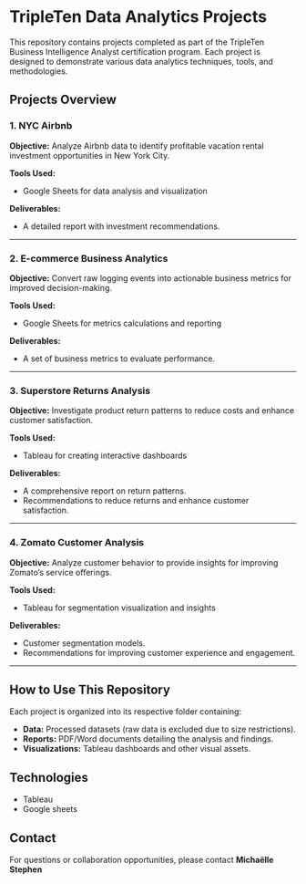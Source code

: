 # TripleTen Data Analytics Projects

This repository contains projects completed as part of the TripleTen Business Intelligence Analyst certification program. Each project is designed to demonstrate various data analytics techniques, tools, and methodologies.

## Projects Overview

### 1. NYC Airbnb
**Objective:** Analyze Airbnb data to identify profitable vacation rental investment opportunities in New York City.

**Tools Used:**
- Google Sheets for data analysis and visualization

**Deliverables:**
- A detailed report with investment recommendations.

---

### 2. E-commerce Business Analytics
**Objective:** Convert raw logging events into actionable business metrics for improved decision-making.

**Tools Used:**
- Google Sheets for metrics calculations and reporting

**Deliverables:**  
- A set of business metrics to evaluate performance.

---

### 3. Superstore Returns Analysis
**Objective:** Investigate product return patterns to reduce costs and enhance customer satisfaction.

**Tools Used:**
- Tableau for creating interactive dashboards

**Deliverables:**
- A comprehensive report on return patterns.
- Recommendations to reduce returns and enhance customer satisfaction.

---

### 4. Zomato Customer Analysis
**Objective:** Analyze customer behavior to provide insights for improving Zomato’s service offerings.

**Tools Used:**
- Tableau for segmentation visualization and insights

**Deliverables:**
- Customer segmentation models.
- Recommendations for improving customer experience and engagement.

---

## How to Use This Repository
Each project is organized into its respective folder containing:
- **Data:** Processed datasets (raw data is excluded due to size restrictions).
- **Reports:** PDF/Word documents detailing the analysis and findings.
- **Visualizations:** Tableau dashboards and other visual assets.

## Technologies
- Tableau
- Google sheets

## Contact
For questions or collaboration opportunities, please contact **Michaëlle Stephen**

